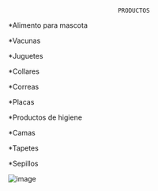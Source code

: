                                    PRODUCTOS




*Alimento para mascota


*Vacunas


*Juguetes


*Collares


*Correas


*Placas


*Productos de higiene 


*Camas 


*Tapetes


*Sepillos





![image](https://user-images.githubusercontent.com/100052822/166058007-2dc1be91-3bdc-4cc7-a4a4-168b673e2638.png)

